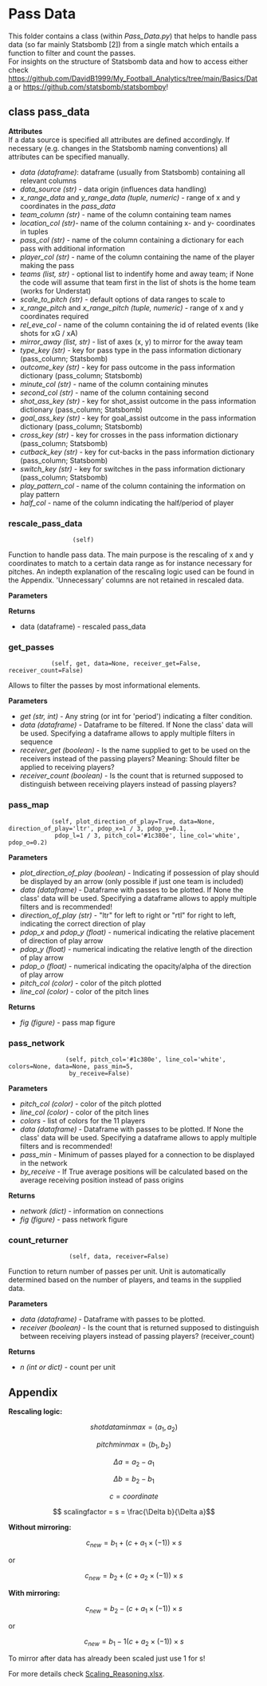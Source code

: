 # Pass Data

This folder contains a class (within *Pass_Data.py*) that helps to handle pass data (so far mainly Statsbomb [2]) from
a single match which entails a function to filter and count the passes. <br>
For insights on the structure of Statsbomb data and how to access either check 
https://github.com/DavidB1999/My_Football_Analytics/tree/main/Basics/Data or https://github.com/statsbomb/statsbombpy! <br>

## **class pass_data**

**Attributes** <br>
If a data source is specified all attributes are defined accordingly. If necessary (e.g. changes in the Statsbomb 
naming conventions) all attributes can be specified manually. <br>

+ *data (dataframe)*: dataframe (usually from Statsbomb) containing all relevant columns 
+ *data_source (str)* - data origin (influences data handling)
+ *x_range_data* and *y_range_data (tuple, numeric)* - range of x and y coordinates in the *pass_data*
+ *team_column (str)* - name of the column containing team names
+ *location_col (str)*- name of the column containing x- and y- coordinates in tuples
+ *pass_col (str)* - name of the column containing a dictionary for each pass with additional information
+ *player_col (str)* - name of the column containing the name of the player making the pass
+ *teams (list, str)* - optional list to indentify home and away team; if None the code will assume that team first in the list of shots is the home team (works for Understat) 
+ *scale_to_pitch (str)* - default options of data ranges to scale to
+ *x_range_pitch* and *x_range_pitch (tuple, numeric)* - range of x and y coordinates required
+ *rel_eve_col* - name of the column containing the id of related events (like shots for xG / xA)
+ *mirror_away (list, str)* - list of axes (x, y) to mirror for the away team 
+ *type_key (str)* - key for pass type in the pass information dictionary (pass_column; Statsbomb)
+ *outcome_key (str)* - key for pass outcome in the pass information dictionary (pass_column; Statsbomb)
+ *minute_col (str)* - name of the column containing minutes
+ *second_col (str)* - name of the column containing second
+ *shot_ass_key (str)* - key for shot_assist outcome in the pass information dictionary (pass_column; Statsbomb)
+ *goal_ass_key (str)* - key for goal_assist outcome in the pass information dictionary (pass_column; Statsbomb)
+ *cross_key (str)* - key for crosses in the pass information dictionary (pass_column; Statsbomb)
+ *cutback_key (str)* - key for cut-backs in the pass information dictionary (pass_column; Statsbomb)
+ *switch_key (str)* - key for switches in the pass information dictionary (pass_column; Statsbomb)
+ *play_pattern_col* - name of the column containing the information on play pattern
+ *half_col* - name of the column indicating the half/period of player


### **rescale_pass_data**
                      (self) 
Function to handle pass data. The main purpose is the rescaling of x and y coordinates to match to a certain
data range as for instance necessary for pitches. An indepth explanation of the rescaling logic used can be found
in the Appendix. 'Unnecessary' columns are not retained in rescaled data. <br>

**Parameters** 

**Returns** 

+ data (dataframe) - rescaled pass_data


### **get_passes**
                (self, get, data=None, receiver_get=False, receiver_count=False)

Allows to filter the passes by most informational elements. <br>

**Parameters**

+ *get (str, int)* - Any string (or int for 'period') indicating a filter condition.
+ *data (dataframe)* - Dataframe to be filtered. If None the class' data will be used. Specifying a dataframe allows to apply multiple filters in sequence
+ *receiver_get (boolean)* - Is the name supplied to get to be used on the receivers instead of the passing players? Meaning: Should filter be applied to receiving players?
+ *receiver_count (boolean)* - Is the count that is returned supposed to distinguish between receiving players instead of passing players? 

### **pass_map**
                (self, plot_direction_of_play=True, data=None, direction_of_play='ltr', pdop_x=1 / 3, pdop_y=0.1,
                 pdop_l=1 / 3, pitch_col='#1c380e', line_col='white', pdop_o=0.2)

**Parameters** 

+ *plot_direction_of_play (boolean)* - Indicating if possession of play should be displayed by an arrow (only possible if just one team is included)
+ *data (dataframe)* - Dataframe with passes to be plotted. If None the class' data will be used. Specifying a dataframe allows to apply multiple filters and is recommended!
+ *direction_of_play (str)* - "ltr" for left to right or "rtl" for right to left, indicating the correct direction of play
+ *pdop_x* and *pdop_y (float)* - numerical indicating the relative placement of direction of play arrow
+ *pdop_y (float)* - numerical indicating the relative length of the direction of play arrow
+ *pdop_o (float)* - numerical indicating the opacity/alpha of the direction of play arrow
+ *pitch_col (color)* - color of the pitch plotted
+ *line_col (color)* - color of the pitch lines

**Returns**

+ *fig (figure)* - pass map figure

### **pass_network**
                    (self, pitch_col='#1c380e', line_col='white', colors=None, data=None, pass_min=5,
                     by_receive=False)

**Parameters** 

+ *pitch_col (color)* - color of the pitch plotted
+ *line_col (color)* - color of the pitch lines
+ *colors* - list of colors for the 11 players
+ *data (dataframe)* - Dataframe with passes to be plotted. If None the class' data will be used. Specifying a dataframe allows to apply multiple filters and is recommended!
+ *pass_min* - Minimum of passes played for a connection to be displayed in the network
+ *by_receive* - If True average positions will be calculated based on the average receiving position instead of pass origins

**Returns**

+ *network (dict)* - information on connections
+ *fig (figure)* - pass network figure


### **count_returner**
                     (self, data, receiver=False)

Function to return number of passes per unit.
Unit is automatically determined based on the number of players, and teams in the supplied data. <br>

**Parameters** 

+ *data (dataframe)* - Dataframe with passes to be plotted. 
+ *receiver (boolean)* - Is the count that is returned supposed to distinguish between receiving players instead of passing players? (receiver_count)

**Returns**

+ *n (int or dict)* - count per unit



## Appendix

**Rescaling logic:** <br>

$$ shotdataminmax = (a_1, a_2)$$

$$ pitchminmax = (b_1, b_2)$$

$$ \Delta a = a_2- a_1$$ 

$$ \Delta b = b_2- b_1$$ 

$$ c = coordinate$$

$$ scalingfactor = s = \frac{\Delta b}{\Delta a}$$

**Without mirroring:** <br>

$$ c_{new}  = b_1 + (c + a_1\times (-1))\times s$$

or 

$$ c_{new}  = b_2 + (c + a_2\times (-1))\times s$$

**With mirroring:** <br>

$$ c_{new}  = b_2 - (c + a_1\times (-1))\times s$$

or 

$$ c_{new}  = b_1 -1 (c + a_2\times (-1))\times s$$

To mirror after data has already been scaled just use 1 for s! <br>

For more details check [Scaling_Reasoning.xlsx](../ShotData/Scaling_Reasoning.xlsx). <br>




